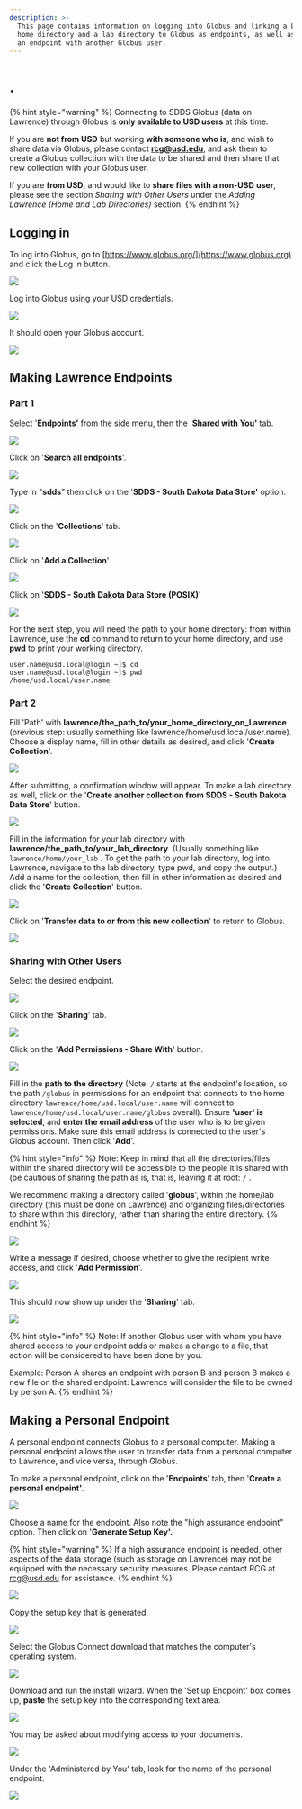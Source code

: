 ```yaml
---
description: >-
  This page contains information on logging into Globus and linking a Lawrence
  home directory and a lab directory to Globus as endpoints, as well as sharing
  an endpoint with another Globus user.
---
```


# .

{% hint style="warning" %}
Connecting to SDDS Globus (data on Lawrence) through Globus is **only available to** **USD users** at this time.

If you are **not from USD** but working **with someone who is**, and wish to share data via Globus, please contact **rcg@usd.edu**, and ask them to create a Globus collection with the data to be shared and then share that new collection with your Globus user.

If you are **from USD**, and would like to **share files with a non-USD** **user**, please see the section _Sharing with Other Users_ under the _Adding Lawrence (Home and Lab Directories)_ section.
{% endhint %}

## Logging in

To log into Globus, go to [https://www.globus.org/](https://www.globus.org) and click the Log in button.

![](<../.gitbook/assets/image (60).png>)

Log into Globus using your USD credentials.

![](<../.gitbook/assets/image (8).png>)

It should open your Globus account.

![](<../.gitbook/assets/image (38).png>)

## Making Lawrence Endpoints

### Part 1

Select '**Endpoints'** from the side menu, then the '**Shared with You'** tab.

![](<../.gitbook/assets/image (57).png>)

Click on '**Search all endpoints**'.

![](<../.gitbook/assets/image (51).png>)

Type in "**sdds**" then click on the '**SDDS - South Dakota Data Store'** option.

![](<../.gitbook/assets/image (23).png>)

Click on the '**Collections**' tab.

![](<../.gitbook/assets/image (76).png>)

Click on '**Add a Collection**'

![](<../.gitbook/assets/image (63).png>)

Click on '**SDDS - South Dakota Data Store (POSIX)**'

![](<../.gitbook/assets/image (75).png>)

For the next step, you will need the path to your home directory: from within Lawrence, use the **cd** command to return to your home directory, and use **pwd** to print your working directory.

```
user.name@usd.local@login ~]$ cd
user.name@usd.local@login ~]$ pwd
/home/usd.local/user.name
```

### Part 2

Fill 'Path' with **lawrence/the\_path\_to/your\_home\_directory\_on\_Lawrence** (previous step: usually something like lawrence/home/usd.local/user.name). Choose a display name, fill in other details as desired, and click '**Create Collection**'. &#x20;

![](<../.gitbook/assets/image (74).png>)

After submitting, a confirmation window will appear.  To make a lab directory as well, click on the '**Create another collection from SDDS - South Dakota Data Store**' button.

![](<../.gitbook/assets/image (45).png>)

Fill in the information for your lab directory with **lawrence/the\_path\_to/your\_lab\_directory**.  (Usually something like `lawrence/home/your_lab` . To get the path to your lab directory, log into Lawrence, navigate to the lab directory, type pwd, and copy the output.)  Add a name for the collection, then fill in other information as desired and click the '**Create Collection**' button.

![](<../.gitbook/assets/image (27).png>)

Click on '**Transfer data to or from this new collection**' to return to Globus.

![](<../.gitbook/assets/image (1).png>)

### Sharing with Other Users

Select the desired endpoint.

![](<../.gitbook/assets/image (56).png>)

Click on the '**Sharing**' tab.

![](<../.gitbook/assets/image (26).png>)

Click on the '**Add Permissions - Share With**' button.

![](<../.gitbook/assets/image (21).png>)

Fill in the **path to the directory** (Note: `/` starts at the endpoint's location, so the path `/globus` in permissions for an endpoint that connects to the home directory `lawrence/home/usd.local/user.name` will connect to `lawrence/home/usd.local/user.name/globus` overall).  Ensure **'user' is selected**, and **enter the email address** of the user who is to be given permissions.  Make sure this email address is connected to the user's Globus account.  Then click '**Add**'.

{% hint style="info" %}
Note: Keep in mind that all the directories/files within the shared directory will be accessible to the people it is shared with (be cautious of sharing the path as is, that is, leaving it at root: `/` . &#x20;

We recommend making a directory called '**globus**', within the home/lab directory (this must be done on Lawrence) and organizing files/directories to share within this directory, rather than sharing the entire directory.
{% endhint %}

![](<../.gitbook/assets/image (33).png>)

Write a message if desired, choose whether to give the recipient write access, and click '**Add Permission**'.

![](<../.gitbook/assets/image (18).png>)

This should now show up under the '**Sharing**' tab.

![](<../.gitbook/assets/image (32).png>)

{% hint style="info" %}
Note: If another Globus user with whom you have shared access to your endpoint adds or makes a change to a file, that action will be considered to have been done by you. &#x20;

Example: Person A shares an endpoint with person B and person B makes a new file on the shared endpoint: Lawrence will consider the file to be owned by person A.
{% endhint %}

## Making a Personal Endpoint

A personal endpoint connects Globus to a personal computer.  Making a personal endpoint allows the user to transfer data from a personal computer to Lawrence, and vice versa, through Globus.

To make a personal endpoint, click on the '**Endpoints**' tab, then '**Create a personal endpoint'.**

![](<../.gitbook/assets/image (4).png>)

Choose a name for the endpoint.  Also note the "high assurance endpoint" option. Then click on '**Generate Setup Key'.**

{% hint style="warning" %}
If a high assurance endpoint is needed, other aspects of the data storage (such as storage on Lawrence) may not be equipped with the necessary security measures.  Please contact RCG at rcg@usd.edu for assistance.
{% endhint %}

![](<../.gitbook/assets/image (16).png>)

Copy the setup key that is generated.

![](<../.gitbook/assets/image (70).png>)

Select the Globus Connect download that matches the computer's operating system.

![](<../.gitbook/assets/image (2).png>)

Download and run the install wizard. When the 'Set up Endpoint' box comes up, **paste** the setup key into the corresponding text area.

![](<../.gitbook/assets/image (49) (1).png>)

You may be asked about modifying access to your documents.

![](<../.gitbook/assets/image (37).png>)

Under the 'Administered by You' tab, look for the name of the personal endpoint.

![](<../.gitbook/assets/image (54).png>)

